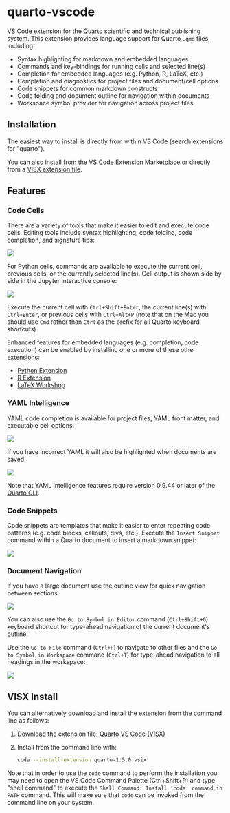 # quarto-vscode

VS Code extension for the [Quarto](https://quarto.org) scientific and technical publishing system. This extension provides language support for Quarto `.qmd` files, including:

- Syntax highlighting for markdown and embedded languages
- Commands and key-bindings for running cells and selected line(s)
- Completion for embedded languages (e.g. Python, R, LaTeX, etc.)
- Completion and diagnostics for project files and document/cell options
- Code snippets for common markdown constructs
- Code folding and document outline for navigation within documents
- Workspace symbol provider for navigation across project files

## Installation

The easiest way to install is directly from within VS Code (search extensions for "quarto").

You can also install from the [VS Code Extension Marketplace](https://marketplace.visualstudio.com/items?itemName=quarto.quarto) or directly from a [VISX extension file](#visx-install).

## Features

### Code Cells

There are a variety of tools that make it easier to edit and execute code cells. Editing tools include syntax highlighting, code folding, code completion, and signature tips:

![](https://quarto.org/docs/tools/images/vscode-code-cell.png)

For Python cells, commands are available to execute the current cell, previous cells, or the currently selected line(s). Cell output is shown side by side in the Jupyter interactive console:

![](https://quarto.org/docs/tools/images/vscode-execute-cell.png)

Execute the current cell with `Ctrl+Shift+Enter`, the current line(s) with `Ctrl+Enter`, or previous cells with `Ctrl+Alt+P` (note that on the Mac you should use `Cmd` rather than `Ctrl` as the prefix for all Quarto keyboard shortcuts).

Enhanced features for embedded languages (e.g. completion, code execution) can be enabled by installing one or more of these other extensions:

- [Python Extension](https://marketplace.visualstudio.com/items?itemName=ms-python.python)
- [R Extension](https://marketplace.visualstudio.com/items?itemName=Ikuyadeu.r)
- [LaTeX Workshop](https://marketplace.visualstudio.com/items?itemName=James-Yu.latex-workshop)

### YAML Intelligence

YAML code completion is available for project files, YAML front matter, and executable cell options:

![](https://quarto.org/docs/tools/images/vscode-yaml-completion.png)

If you have incorrect YAML it will also be highlighted when documents are saved:

![](https://quarto.org/docs/tools/images/vscode-yaml-diagnostics.png)

Note that YAML intelligence features require version 0.9.44 or later of the [Quarto CLI](https://github.com/quarto-dev/quarto-cli/releases/latest).

### Code Snippets

Code snippets are templates that make it easier to enter repeating code patterns (e.g. code blocks, callouts, divs, etc.). Execute the `Insert Snippet` command within a Quarto document to insert a markdown snippet:

![](https://quarto.org/docs/tools/images/vscode-snippets.png)

### Document Navigation

If you have a large document use the outline view for quick navigation between sections:

![](https://quarto.org/docs/tools/images/vscode-outline.png)

You can also use the `Go to Symbol in Editor` command (`Ctrl+Shift+O`) keyboard shortcut for type-ahead navigation of the current document's outline.

Use the `Go to File` command (`Ctrl+P`) to navigate to other files and the `Go to Symbol in Workspace` command (`Ctrl+T`) for type-ahead navigation to all headings in the workspace:

![](https://quarto.org/docs/tools/images/vscode-workspace-symbols.png)

## VISX Install

You can alternatively download and install the extension from the command line as follows:

1.  Download the extension file: [Quarto VS Code (VISX)](https://github.com/quarto-dev/quarto-vscode/raw/main/dist/quarto-1.5.0.vsix)

2.  Install from the command line with:

    ```bash
    code --install-extension quarto-1.5.0.vsix
    ```

Note that in order to use the `code` command to perform the installation you may need to open the VS Code Command Palette (Ctrl+Shift+P) and type "shell command" to execute the `Shell Command: Install 'code' command in PATH` command. This will make sure that `code` can be invoked from the command line on your system.
